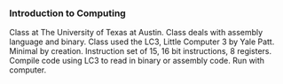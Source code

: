 ### Introduction to Computing
Class at The University of Texas at Austin. Class deals with assembly language and binary. Class used the LC3, Little Computer 3 by Yale Patt. Minimal by creation. Instruction set of 15, 16 bit instructions, 8 registers. Compile code using LC3 to read in binary or assembly code. Run with computer.
